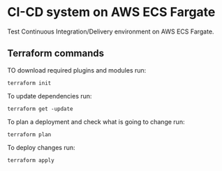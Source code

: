 # CI-CD system on AWS ECS Fargate

Test Continuous Integration/Delivery environment on AWS ECS Fargate.

## Terraform commands

TO download required plugins and modules run:

    terraform init

To update dependencies run:

    terraform get -update

To plan a deployment and check what is going to change run:

    terraform plan

To deploy changes run:

    terraform apply
